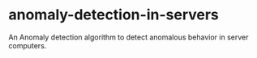 # anomaly-detection-in-servers
An Anomaly detection algorithm to detect anomalous behavior in server computers.
